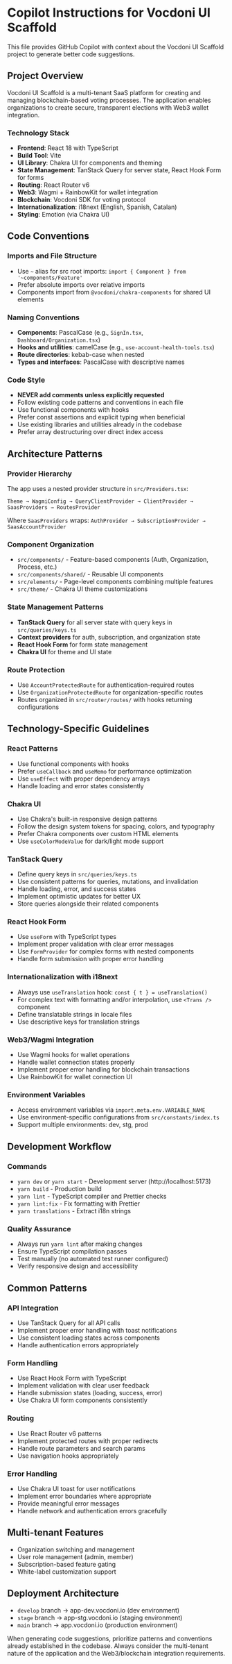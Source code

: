 # Copilot Instructions for Vocdoni UI Scaffold

This file provides GitHub Copilot with context about the Vocdoni UI Scaffold project to generate better code suggestions.

## Project Overview

Vocdoni UI Scaffold is a multi-tenant SaaS platform for creating and managing blockchain-based voting processes. The application enables organizations to create secure, transparent elections with Web3 wallet integration.

### Technology Stack
- **Frontend**: React 18 with TypeScript
- **Build Tool**: Vite
- **UI Library**: Chakra UI for components and theming
- **State Management**: TanStack Query for server state, React Hook Form for forms
- **Routing**: React Router v6
- **Web3**: Wagmi + RainbowKit for wallet integration
- **Blockchain**: Vocdoni SDK for voting protocol
- **Internationalization**: i18next (English, Spanish, Catalan)
- **Styling**: Emotion (via Chakra UI)

## Code Conventions

### Imports and File Structure
- Use `~` alias for src root imports: `import { Component } from '~components/Feature'`
- Prefer absolute imports over relative imports
- Components import from `@vocdoni/chakra-components` for shared UI elements

### Naming Conventions
- **Components**: PascalCase (e.g., `SignIn.tsx`, `Dashboard/Organization.tsx`)
- **Hooks and utilities**: camelCase (e.g., `use-account-health-tools.tsx`)
- **Route directories**: kebab-case when nested
- **Types and interfaces**: PascalCase with descriptive names

### Code Style
- **NEVER add comments unless explicitly requested**
- Follow existing code patterns and conventions in each file
- Use functional components with hooks
- Prefer const assertions and explicit typing when beneficial
- Use existing libraries and utilities already in the codebase
- Prefer array destructuring over direct index access

## Architecture Patterns

### Provider Hierarchy
The app uses a nested provider structure in `src/Providers.tsx`:
```
Theme → WagmiConfig → QueryClientProvider → ClientProvider → SaasProviders → RoutesProvider
```
Where `SaasProviders` wraps: `AuthProvider → SubscriptionProvider → SaasAccountProvider`

### Component Organization
- `src/components/` - Feature-based components (Auth, Organization, Process, etc.)
- `src/components/shared/` - Reusable UI components
- `src/elements/` - Page-level components combining multiple features
- `src/theme/` - Chakra UI theme customizations

### State Management Patterns
- **TanStack Query** for all server state with query keys in `src/queries/keys.ts`
- **Context providers** for auth, subscription, and organization state
- **React Hook Form** for form state management
- **Chakra UI** for theme and UI state

### Route Protection
- Use `AccountProtectedRoute` for authentication-required routes
- Use `OrganizationProtectedRoute` for organization-specific routes
- Routes organized in `src/router/routes/` with hooks returning configurations

## Technology-Specific Guidelines

### React Patterns
- Use functional components with hooks
- Prefer `useCallback` and `useMemo` for performance optimization
- Use `useEffect` with proper dependency arrays
- Handle loading and error states consistently

### Chakra UI
- Use Chakra's built-in responsive design patterns
- Follow the design system tokens for spacing, colors, and typography
- Prefer Chakra components over custom HTML elements
- Use `useColorModeValue` for dark/light mode support

### TanStack Query
- Define query keys in `src/queries/keys.ts`
- Use consistent patterns for queries, mutations, and invalidation
- Handle loading, error, and success states
- Implement optimistic updates for better UX
- Store queries alongside their related components

### React Hook Form
- Use `useForm` with TypeScript types
- Implement proper validation with clear error messages
- Use `FormProvider` for complex forms with nested components
- Handle form submission with proper error handling

### Internationalization with i18next
- Always use `useTranslation` hook: `const { t } = useTranslation()`
- For complex text with formatting and/or interpolation, use `<Trans />` component
- Define translatable strings in locale files
- Use descriptive keys for translation strings

### Web3/Wagmi Integration
- Use Wagmi hooks for wallet operations
- Handle wallet connection states properly
- Implement proper error handling for blockchain transactions
- Use RainbowKit for wallet connection UI

### Environment Variables
- Access environment variables via `import.meta.env.VARIABLE_NAME`
- Use environment-specific configurations from `src/constants/index.ts`
- Support multiple environments: dev, stg, prod

## Development Workflow

### Commands
- `yarn dev` or `yarn start` - Development server (http://localhost:5173)
- `yarn build` - Production build
- `yarn lint` - TypeScript compiler and Prettier checks
- `yarn lint:fix` - Fix formatting with Prettier
- `yarn translations` - Extract i18n strings

### Quality Assurance
- Always run `yarn lint` after making changes
- Ensure TypeScript compilation passes
- Test manually (no automated test runner configured)
- Verify responsive design and accessibility

## Common Patterns

### API Integration
- Use TanStack Query for all API calls
- Implement proper error handling with toast notifications
- Use consistent loading states across components
- Handle authentication errors appropriately

### Form Handling
- Use React Hook Form with TypeScript
- Implement validation with clear user feedback
- Handle submission states (loading, success, error)
- Use Chakra UI form components consistently

### Routing
- Use React Router v6 patterns
- Implement protected routes with proper redirects
- Handle route parameters and search params
- Use navigation hooks appropriately

### Error Handling
- Use Chakra UI toast for user notifications
- Implement error boundaries where appropriate
- Provide meaningful error messages
- Handle network and authentication errors gracefully

## Multi-tenant Features
- Organization switching and management
- User role management (admin, member)
- Subscription-based feature gating
- White-label customization support

## Deployment Architecture
- `develop` branch → app-dev.vocdoni.io (dev environment)
- `stage` branch → app-stg.vocdoni.io (staging environment)
- `main` branch → app.vocdoni.io (production environment)

When generating code suggestions, prioritize patterns and conventions already established in the codebase. Always consider the multi-tenant nature of the application and the Web3/blockchain integration requirements.
